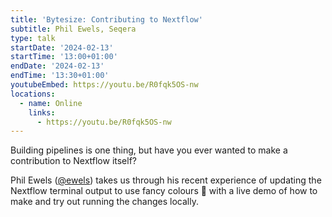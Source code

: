```yaml
---
title: 'Bytesize: Contributing to Nextflow'
subtitle: Phil Ewels, Seqera
type: talk
startDate: '2024-02-13'
startTime: '13:00+01:00'
endDate: '2024-02-13'
endTime: '13:30+01:00'
youtubeEmbed: https://youtu.be/R0fqk5OS-nw
locations:
  - name: Online
    links:
      - https://youtu.be/R0fqk5OS-nw
---
```


Building pipelines is one thing, but have you ever wanted to make a contribution
to Nextflow itself?

Phil Ewels ([@ewels](https://github.com/ewels)) takes us through his recent
experience of updating the Nextflow terminal output to use fancy colours 🌈
with a live demo of how to make and try out running the changes locally.

